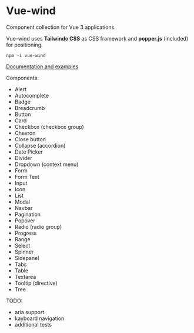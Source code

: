 # Vue-wind

Component collection for Vue 3 applications. 

Vue-wind uses **Tailwindc CSS** as CSS framework and **popper.js** (included) for positioning.

```
npm -i vue-wind
```

[Documentation and examples](https://vue-wind.netlify.app/documentation/installation)

Components:

* Alert
* Autocomplete
* Badge
* Breadcrumb
* Button
* Card
* Checkbox (checkbox group)
* Chevron
* Close button
* Collapse (accordion)
* Date Picker
* Divider
* Dropdown (context menu)
* Form
* Form Text
* Input
* Icon
* List
* Modal
* Navbar
* Pagination
* Popover
* Radio (radio group)
* Progress
* Range
* Select
* Spinner
* Sidepanel
* Tabs
* Table
* Textarea
* Tooltip (directive)
* Tree

TODO:
* aria support
* kayboard navigation
* additional tests

